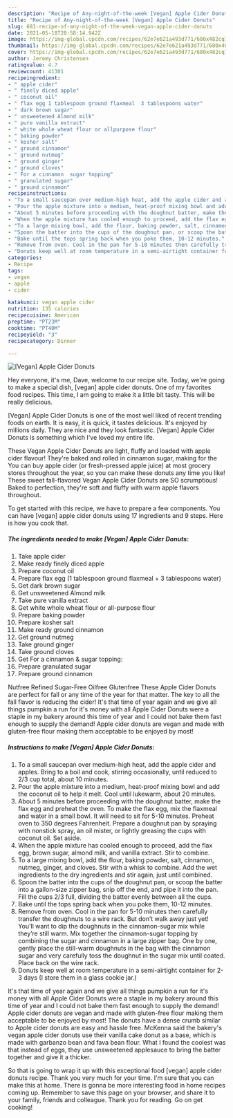 ```yaml
---
description: "Recipe of Any-night-of-the-week [Vegan] Apple Cider Donuts"
title: "Recipe of Any-night-of-the-week [Vegan] Apple Cider Donuts"
slug: 681-recipe-of-any-night-of-the-week-vegan-apple-cider-donuts
date: 2021-05-18T20:58:14.942Z
image: https://img-global.cpcdn.com/recipes/62e7e621a493d771/680x482cq70/vegan-apple-cider-donuts-recipe-main-photo.jpg
thumbnail: https://img-global.cpcdn.com/recipes/62e7e621a493d771/680x482cq70/vegan-apple-cider-donuts-recipe-main-photo.jpg
cover: https://img-global.cpcdn.com/recipes/62e7e621a493d771/680x482cq70/vegan-apple-cider-donuts-recipe-main-photo.jpg
author: Jeremy Christensen
ratingvalue: 4.7
reviewcount: 41301
recipeingredient:
- " apple cider"
- " finely diced apple"
- " coconut oil"
- " flax egg 1 tablespoon ground flaxmeal  3 tablespoons water"
- " dark brown sugar"
- " unsweetened Almond milk"
- " pure vanilla extract"
- " white whole wheat flour or allpurpose flour"
- " baking powder"
- " kosher salt"
- " ground cinnamon"
- " ground nutmeg"
- " ground ginger"
- " ground cloves"
- " For a cinnamon  sugar topping"
- " granulated sugar"
- " ground cinnamon"
recipeinstructions:
- "To a small saucepan over medium-high heat, add the apple cider and apples. Bring to a boil and cook, stirring occasionally, until reduced to 2/3 cup total, about 10 minutes."
- "Pour the apple mixture into a medium, heat-proof mixing bowl and add the coconut oil to help it melt. Cool until lukewarm, about 20 minutes."
- "About 5 minutes before proceeding with the doughnut batter, make the flax egg and preheat the oven. To make the flax egg, mix the flaxmeal and water in a small bowl. It will need to sit for 5-10 minutes. Preheat oven to 350 degrees Fahrenheit. Prepare a doughnut pan by spraying with nonstick spray, an oil mister, or lightly greasing the cups with coconut oil. Set aside."
- "When the apple mixture has cooled enough to proceed, add the flax egg, brown sugar, almond milk, and vanilla extract. Stir to combine."
- "To a large mixing bowl, add the flour, baking powder, salt, cinnamon, nutmeg, ginger, and cloves. Stir with a whisk to combine. Add the wet ingredients to the dry ingredients and stir again, just until combined."
- "Spoon the batter into the cups of the doughnut pan, or scoop the batter into a gallon-size zipper bag, snip off the end, and pipe it into the pan. Fill the cups 2/3 full, dividing the batter evenly between all the cups."
- "Bake until the tops spring back when you poke them, 10-12 minutes."
- "Remove from oven. Cool in the pan for 5-10 minutes then carefully transfer the doughnuts to a wire rack. But don’t walk away just yet! You’ll want to dip the doughnuts in the cinnamon-sugar mix while they’re still warm. Mix together the cinnamon-sugar topping by combining the sugar and cinnamon in a large zipper bag. One by one, gently place the still-warm doughnuts in the bag with the cinnamon sugar and very carefully toss the doughnut in the sugar mix until coated. Place back on the wire rack."
- "Donuts keep well at room temperature in a semi-airtight container for 2-3 days (I store them in a glass cookie jar.)"
categories:
- Recipe
tags:
- vegan
- apple
- cider

katakunci: vegan apple cider 
nutrition: 135 calories
recipecuisine: American
preptime: "PT23M"
cooktime: "PT40M"
recipeyield: "3"
recipecategory: Dinner

---
```



![[Vegan] Apple Cider Donuts](https://img-global.cpcdn.com/recipes/62e7e621a493d771/680x482cq70/vegan-apple-cider-donuts-recipe-main-photo.jpg)

Hey everyone, it's me, Dave, welcome to our recipe site. Today, we're going to make a special dish, [vegan] apple cider donuts. One of my favorites food recipes. This time, I am going to make it a little bit tasty. This will be really delicious.

[Vegan] Apple Cider Donuts is one of the most well liked of recent trending foods on earth. It is easy, it is quick, it tastes delicious. It's enjoyed by millions daily. They are nice and they look fantastic. [Vegan] Apple Cider Donuts is something which I've loved my entire life.

These Vegan Apple Cider Donuts are light, fluffy and loaded with apple cider flavour! They&#39;re baked and rolled in cinnamon sugar, making for the You can buy apple cider (or fresh-pressed apple juice) at most grocery stores throughout the year, so you can make these donuts any time you like! These sweet fall-flavored Vegan Apple Cider Donuts are SO scrumptious! Baked to perfection, they&#39;re soft and fluffy with warm apple flavors throughout.


To get started with this recipe, we have to prepare a few components. You can have [vegan] apple cider donuts using 17 ingredients and 9 steps. Here is how you cook that.

<!--inarticleads1-->

##### The ingredients needed to make [Vegan] Apple Cider Donuts:

1. Take  apple cider
1. Make ready  finely diced apple
1. Prepare  coconut oil
1. Prepare  flax egg (1 tablespoon ground flaxmeal + 3 tablespoons water)
1. Get  dark brown sugar
1. Get  unsweetened Almond milk
1. Take  pure vanilla extract
1. Get  white whole wheat flour or all-purpose flour
1. Prepare  baking powder
1. Prepare  kosher salt
1. Make ready  ground cinnamon
1. Get  ground nutmeg
1. Take  ground ginger
1. Take  ground cloves
1. Get  For a cinnamon &amp; sugar topping:
1. Prepare  granulated sugar
1. Prepare  ground cinnamon


Nutfree Refined Sugar-Free Oilfree Glutenfree These Apple Cider Donuts are perfect for fall or any time of the year for that matter. The key to all the fall flavor is reducing the cider! It&#39;s that time of year again and we give all things pumpkin a run for it&#39;s money with all Apple Cider Donuts were a staple in my bakery around this time of year and I could not bake them fast enough to supply the demand! Apple cider donuts are vegan and made with gluten-free flour making them acceptable to be enjoyed by most! 

<!--inarticleads2-->

##### Instructions to make [Vegan] Apple Cider Donuts:

1. To a small saucepan over medium-high heat, add the apple cider and apples. Bring to a boil and cook, stirring occasionally, until reduced to 2/3 cup total, about 10 minutes.
1. Pour the apple mixture into a medium, heat-proof mixing bowl and add the coconut oil to help it melt. Cool until lukewarm, about 20 minutes.
1. About 5 minutes before proceeding with the doughnut batter, make the flax egg and preheat the oven. To make the flax egg, mix the flaxmeal and water in a small bowl. It will need to sit for 5-10 minutes. Preheat oven to 350 degrees Fahrenheit. Prepare a doughnut pan by spraying with nonstick spray, an oil mister, or lightly greasing the cups with coconut oil. Set aside.
1. When the apple mixture has cooled enough to proceed, add the flax egg, brown sugar, almond milk, and vanilla extract. Stir to combine.
1. To a large mixing bowl, add the flour, baking powder, salt, cinnamon, nutmeg, ginger, and cloves. Stir with a whisk to combine. Add the wet ingredients to the dry ingredients and stir again, just until combined.
1. Spoon the batter into the cups of the doughnut pan, or scoop the batter into a gallon-size zipper bag, snip off the end, and pipe it into the pan. Fill the cups 2/3 full, dividing the batter evenly between all the cups.
1. Bake until the tops spring back when you poke them, 10-12 minutes.
1. Remove from oven. Cool in the pan for 5-10 minutes then carefully transfer the doughnuts to a wire rack. But don’t walk away just yet! You’ll want to dip the doughnuts in the cinnamon-sugar mix while they’re still warm. Mix together the cinnamon-sugar topping by combining the sugar and cinnamon in a large zipper bag. One by one, gently place the still-warm doughnuts in the bag with the cinnamon sugar and very carefully toss the doughnut in the sugar mix until coated. Place back on the wire rack.
1. Donuts keep well at room temperature in a semi-airtight container for 2-3 days (I store them in a glass cookie jar.)


It&#39;s that time of year again and we give all things pumpkin a run for it&#39;s money with all Apple Cider Donuts were a staple in my bakery around this time of year and I could not bake them fast enough to supply the demand! Apple cider donuts are vegan and made with gluten-free flour making them acceptable to be enjoyed by most! The donuts have a dense crumb similar to Apple cider donuts are easy and hassle free. McKenna said the bakery&#39;s vegan apple cider donuts use their vanilla cake donut as a base, which is made with garbanzo bean and fava bean flour. What I found the coolest was that instead of eggs, they use unsweetened applesauce to bring the batter together and give it a thicker. 

So that is going to wrap it up with this exceptional food [vegan] apple cider donuts recipe. Thank you very much for your time. I'm sure that you can make this at home. There is gonna be more interesting food in home recipes coming up. Remember to save this page on your browser, and share it to your family, friends and colleague. Thank you for reading. Go on get cooking!
